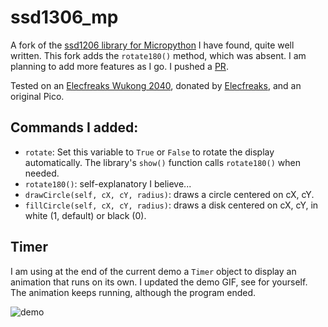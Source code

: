 # ssd1306_mp

A fork of the [ssd1206 library for Micropython](https://github.com/stlehmann/micropython-ssd1306/) I have found, quite well written. This fork adds the `rotate180()` method, which was absent. I am planning to add more features as I go. I pushed a [PR](https://github.com/stlehmann/micropython-ssd1306/pull/7).

Tested on an [Elecfreaks Wukong 2040](https://shop.elecfreaks.com/products/elecfreaks-wukong2040-expansion-board-adapter-for-raspberry-pi-pico), donated by [Elecfreaks](https://github.com/elecfreaks), and an original Pico.

## Commands I added:

* `rotate`: Set this variable to `True` or `False` to rotate the display automatically. The library's `show()` function calls `rotate180()` when needed.
* `rotate180()`: self-explanatory I believe...
* `drawCircle(self, cX, cY, radius)`: draws a circle centered on cX, cY.
* `fillCircle(self, cX, cY, radius)`: draws a disk centered on cX, cY, in white (1, default) or black (0).

## Timer

I am using at the end of the current demo a `Timer` object to display an animation that runs on its own. I updated the demo GIF, see for yourself. The animation keeps running, although the program ended.


![demo](demo.gif)